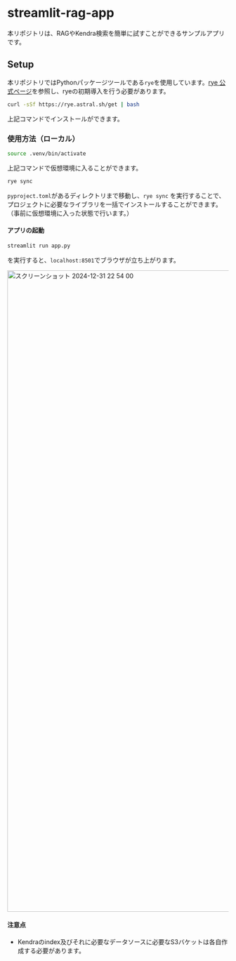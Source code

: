 # streamlit-rag-app
本リポジトリは、RAGやKendra検索を簡単に試すことができるサンプルアプリです。

## Setup
本リポジトリではPythonパッケージツールである`rye`を使用しています。[rye 公式ページ](https://rye.astral.sh/guide/installation/)を参照し、ryeの初期導入を行う必要があります。
```bash
curl -sSf https://rye.astral.sh/get | bash
```
上記コマンドでインストールができます。

### 使用方法（ローカル）
```bash
source .venv/bin/activate
```
上記コマンドで仮想環境に入ることができます。

```bash
rye sync
```
`pyproject.toml`があるディレクトリまで移動し、`rye sync` を実行することで、プロジェクトに必要なライブラリを一括でインストールすることができます。（事前に仮想環境に入った状態で行います。）


#### アプリの起動
```bash
streamlit run app.py
```
を実行すると、`localhost:8501`でブラウザが立ち上がります。

<img width="1462" alt="スクリーンショット 2024-12-31 22 54 00" src="https://github.com/user-attachments/assets/6e550934-f4dc-4696-ac59-9210c1d00aa7" />

#### 注意点
- Kendraのindex及びそれに必要なデータソースに必要なS3バケットは各自作成する必要があります。